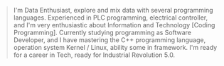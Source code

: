 > I'm Data Enthusiast, explore and mix data with several programming languages.
> Experienced in PLC programming, electrical controller, and I'm very enthusiastic about Information and Technology [Coding Programming].
> Currently studying programming as Software Developer, and I have mastering the C++ programming language, operation system Kernel / Linux, ability some in framework.
> I'm ready for a career in Tech, ready for Industrial Revolution 5.0.
